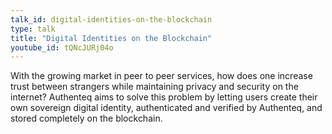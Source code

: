 ```yaml
---
talk_id: digital-identities-on-the-blockchain
type: talk
title: "Digital Identities on the Blockchain"
youtube_id: tQNcJURj04o
---
```


With the growing market in peer to peer services, how does one increase trust between strangers while maintaining privacy and security on the internet? Authenteq aims to solve this problem by letting users create their own sovereign digital identity, authenticated and verified by Authenteq, and stored completely on the blockchain.
